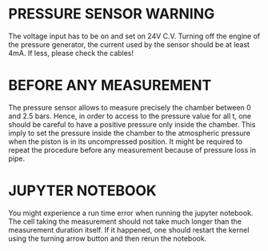 # PRESSURE SENSOR WARNING

The voltage input has to be on and set on 24V C.V. Turning off the engine of the pressure generator, the current used by the sensor should be at least 4mA. If less, please check the cables!

# BEFORE ANY MEASUREMENT

The pressure sensor allows to measure precisely the chamber between 0 and 2.5 bars. Hence, in order to access to the pressure value for all t, one should be careful to have a positive pressure only inside the chamber. This imply to set the pressure inside the chamber to the atmospheric pressure when the piston is in its uncompressed position. It might be required to repeat the procedure before any measurement because of pressure loss in pipe.

# JUPYTER NOTEBOOK

You might experience a run time error when running the jupyter notebook. The cell taking the measurement should not take much longer than the measurement duration itself. If it happened, one should restart the kernel using the turning arrow button and then rerun the notebook.
